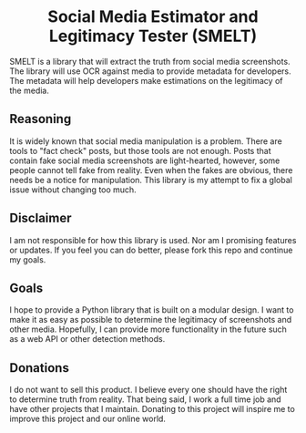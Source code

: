 <div align="center">
<h1>Social Media Estimator and Legitimacy Tester (SMELT)</h1>
<!-- <a href="https://bit.ly/3224Lkp"><img src="https://img.shields.io/badge/Donate-PayPal-green.svg?logo=paypal&style=flat-square" alt="PayPal Donation"/></a> -->
</div>

SMELT is a library that will extract the truth from social media screenshots. The library will use OCR against media to provide metadata for developers. The metadata will help developers make estimations on the legitimacy of the media.

## Reasoning
It is widely known that social media manipulation is a problem. There are tools to "fact check" posts, but those tools are not enough. Posts that contain fake social media screenshots are light-hearted, however, some people cannot tell fake from reality. Even when the fakes are obvious, there needs be a notice for manipulation. This library is my attempt to fix a global issue without changing too much.

## Disclaimer
I am not responsible for how this library is used. Nor am I promising features or updates. If you feel you can do better, please fork this repo and continue my goals.

## Goals
I hope to provide a Python library that is built on a modular design. I want to make it as easy as possible to determine the legitimacy of screenshots and other media. Hopefully, I can provide more functionality in the future such as a web API or other detection methods.

## Donations
I do not want to sell this product. I believe every one should have the right to determine truth from reality. That being said, I work a full time job and have other projects that I maintain. Donating to this project will inspire me to improve this project and our online world.